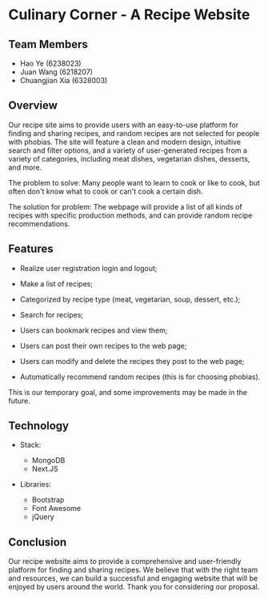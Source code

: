 # Culinary Corner - A Recipe Website

## Team Members

- Hao Ye (6238023)
- Juan Wang (6218207)
- Chuangjian Xia (6328003)

## Overview

Our recipe site aims to provide users with an easy-to-use platform for finding and sharing recipes, and random recipes are not selected for people with phobias. The site will feature a clean and modern design, intuitive search and filter options, and a variety of user-generated recipes from a variety of categories, including meat dishes, vegetarian dishes, desserts, and more.

The problem to solve: Many people want to learn to cook or like to cook, but often don't know what to cook or can't cook a certain dish.

The solution for problem: The webpage will provide a list of all kinds of recipes with specific production methods, and can provide random recipe recommendations.

## Features

- Realize user registration login and logout;

- Make a list of recipes;

- Categorized by recipe type (meat, vegetarian, soup, dessert, etc.);

- Search for recipes;

- Users can bookmark recipes and view them;

- Users can post their own recipes to the web page;

- Users can modify and delete the recipes they post to the web page;

- Automatically recommend random recipes (this is for choosing phobias).

This is our temporary goal, and some improvements may be made in the future.

## Technology

- Stack:
  - MongoDB
  - Next.JS

- Libraries:
  - Bootstrap 
  - Font Awesome
  - jQuery

## Conclusion

Our recipe website aims to provide a comprehensive and user-friendly platform for finding and sharing recipes. We believe that with the right team and resources, we can build a successful and engaging website that will be enjoyed by users around the world. Thank you for considering our proposal.
